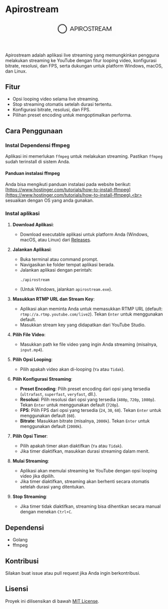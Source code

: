 # Apirostream

<div align="center">
   <img src="https://github.com/stwrtrio/apirostream/blob/main/Assets/images/apirostream-logo.png" alt="" border="0" width="200">
</div>   
<br>
<br>

Apirostream adalah aplikasi live streaming yang memungkinkan pengguna melakukan streaming ke YouTube dengan fitur looping video, konfigurasi bitrate, resolusi, dan FPS, serta dukungan untuk platform Windows, macOS, dan Linux.

## Fitur
- Opsi looping video selama live streaming.
- Stop streaming otomatis setelah durasi tertentu.
- Konfigurasi bitrate, resolusi, dan FPS.
- Pilihan preset encoding untuk mengoptimalkan performa.

## Cara Penggunaan

### Instal Dependensi ffmpeg
Aplikasi ini memerlukan `ffmpeg` untuk melakukan streaming. Pastikan `ffmpeg` sudah terinstall di sistem Anda.

#### Panduan instalasi ffmpeg
Anda bisa mengikuti panduan instalasi pada website berikut: [https://www.hostinger.com/tutorials/how-to-install-ffmpeg](https://www.hostinger.com/tutorials/how-to-install-ffmpeg).<br>
sesuaikan dengan OS yang anda gunakan.

### Instal aplikasi

1. **Download Aplikasi**:
   - Download executable aplikasi untuk platform Anda (Windows, macOS, atau Linux) dari [Releases](https://github.com/stwrtrio/apirostream/releases).

2. **Jalankan Aplikasi**:
   - Buka terminal atau command prompt.
   - Navigasikan ke folder tempat aplikasi berada.
   - Jalankan aplikasi dengan perintah:
     ```bash
     ./apirostream
     ```
   - (Untuk Windows, jalankan `apirostream.exe`).

3. **Masukkan RTMP URL dan Stream Key**:
   - Aplikasi akan meminta Anda untuk memasukkan RTMP URL (default: `rtmp://a.rtmp.youtube.com/live2`). Tekan `Enter` untuk menggunakan default.
   - Masukkan stream key yang didapatkan dari YouTube Studio.

4. **Pilih File Video**:
   - Masukkan path ke file video yang ingin Anda streaming (misalnya, `input.mp4`).

5. **Pilih Opsi Looping**:
   - Pilih apakah video akan di-looping (`Ya` atau `Tidak`).

6. **Pilih Konfigurasi Streaming**:
   - **Preset Encoding**: Pilih preset encoding dari opsi yang tersedia (`ultrafast`, `superfast`, `veryfast`, dll.).
   - **Resolusi**: Pilih resolusi dari opsi yang tersedia (`480p`, `720p`, `1080p`). Tekan `Enter` untuk menggunakan default (`720p`).
   - **FPS**: Pilih FPS dari opsi yang tersedia (`24`, `30`, `60`). Tekan `Enter` untuk menggunakan default (`60`).
   - **Bitrate**: Masukkan bitrate (misalnya, `2000k`). Tekan `Enter` untuk menggunakan default (`2000k`).

7. **Pilih Opsi Timer**:
   - Pilih apakah timer akan diaktifkan (`Ya` atau `Tidak`).
   - Jika timer diaktifkan, masukkan durasi streaming dalam menit.

8. **Mulai Streaming**:
   - Aplikasi akan memulai streaming ke YouTube dengan opsi looping video jika dipilih.
   - Jika timer diaktifkan, streaming akan berhenti secara otomatis setelah durasi yang ditentukan.

9. **Stop Streaming**:
    - Jika timer tidak diaktifkan, streaming bisa dihentikan secara manual dengan menekan `Ctrl+C`.

## Dependensi
- Golang
- ffmpeg

## Kontribusi
Silakan buat issue atau pull request jika Anda ingin berkontribusi.

## Lisensi
Proyek ini dilisensikan di bawah [MIT License](LICENSE).
